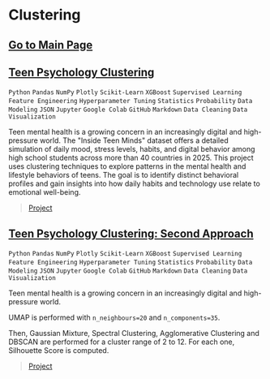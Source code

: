 # Clustering

[Go to Main Page](https://vpy7.github.io/Portfolio/)
---

## [Teen Psychology Clustering](https://nbviewer.org/github/Vpy7/Jupyter-Analysis-Collection/blob/main/Clustering/Teen%20Psychology/Teen_Psychology_Clustering.ipynb)  

`Python` `Pandas` `NumPy` `Plotly` `Scikit-Learn` `XGBoost` `Supervised Learning` `Feature Engineering` `Hyperparameter Tuning` `Statistics` `Probability` `Data Modeling` `JSON` `Jupyter` `Google Colab` `GitHub` `Markdown` `Data Cleaning` `Data Visualization`

Teen mental health is a growing concern in an increasingly digital and high-pressure world. The "Inside Teen Minds" dataset offers a detailed simulation of daily mood, stress levels, habits, and digital behavior among high school students across more than 40 countries in 2025. This project uses clustering techniques to explore patterns in the mental health and lifestyle behaviors of teens. The goal is to identify distinct behavioral profiles and gain insights into how daily habits and technology use relate to emotional well-being.

> [Project](https://github.com/Vpy7/Jupyter-Analysis-Collection/tree/main/Clustering/Teen%20Psychology)

## [Teen Psychology Clustering: Second Approach](https://nbviewer.org/github/Vpy7/Jupyter-Analysis-Collection/blob/main/Clustering/Teen%20Psychology%20v2/Teen_Psychology_Clustering_v2.ipynb)  

`Python` `Pandas` `NumPy` `Plotly` `Scikit-Learn` `XGBoost` `Supervised Learning` `Feature Engineering` `Hyperparameter Tuning` `Statistics` `Probability` `Data Modeling` `JSON` `Jupyter` `Google Colab` `GitHub` `Markdown` `Data Cleaning` `Data Visualization`

Teen mental health is a growing concern in an increasingly digital and high-pressure world. 

UMAP is performed with `n_neighbours=20` and `n_components=35`.

Then, Gaussian Mixture, Spectral Clustering, Agglomerative Clustering and DBSCAN are performed for a cluster range of 2 to 12. For each one, Silhouette Score is computed.

> [Project](https://github.com/Vpy7/Jupyter-Analysis-Collection/tree/main/Clustering/Teen%20Psychology%20v2)

